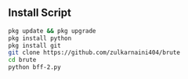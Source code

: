 ## Install Script
````bash
pkg update && pkg upgrade 
pkg install python 
pkg install git
git clone https://github.com/zulkarnaini404/brute
cd brute 
python bff-2.py 
````
